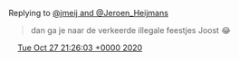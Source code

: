 Replying to [@jmeij and @Jeroen\_Heijmans](https://twitter.com/@jmeij/status/1318622140317507586)

> dan ga je naar de verkeerde illegale feestjes Joost 😂

<img src="../../media/tweet.ico" width="12" /> [Tue Oct 27 21:26:03 +0000 2020](https://twitter.com/DromerDenker/status/1321201518268338176)